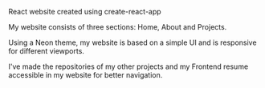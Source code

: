 React website created using create-react-app

My website consists of three sections: Home, About and Projects.

Using a Neon theme, my website is based on a simple UI and is responsive for different viewports. 

I've made the repositories of my other projects and my Frontend resume accessible in my website for better navigation.
